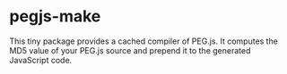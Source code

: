 # pegjs-make

This tiny package provides a cached compiler of PEG.js. It computes the MD5 value of your PEG.js source and prepend it to the generated JavaScript code.
